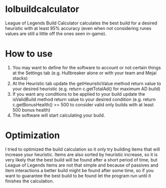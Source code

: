 # lolbuildcalculator
League of Legends Build Calculator calculates the best build for a desired heuristic with at least 95% accuracy (even when not considering runes values are still a little off the ones seen in-game).

# How to use
1. You may want to define for the software to account or not certain things at the Settings tab (e.g. Hullbreaker alone or with your team and Mejai stacks)
2. At the Heuristic tab update the getHeuristicValue method return value to your desired heuristic (e.g. return c.getTotalAd() for maximum AD build)
3. If you want any conditions to be applied to your build update the isValidBuild method return value to your desired condition (e.g. return c.getBonusHealth() >= 500 to consider valid only builds with at least 500 bonus health)
4. The software will start calculating your build.

# Optimization
I tried to optimized the build calculation so it only try building items that will increase your heuristic. Items are also sorted by heuristic increase, so it is very likely that the best build will be found after a short period of time, but League of Legends items are not that simple and because of passives and item interactions a better build might be found after some time, so if you want to guarantee the best build to be found let the program run until it finishes the calculation.
